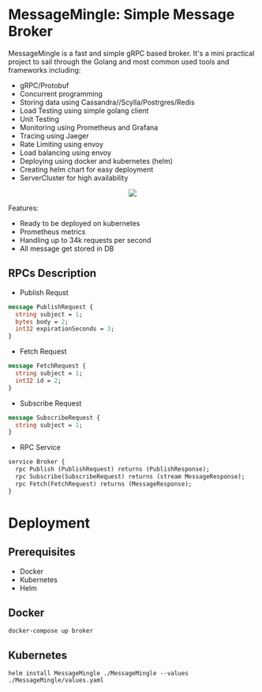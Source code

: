 # MessageMingle: Simple Message Broker 

MessageMingle is a fast and simple gRPC based broker. It's a mini practical project to sail through the Golang and most common used tools and frameworks including:

- gRPC/Protobuf
- Concurrent programming
- Storing data using Cassandra//Scylla/Postrgres/Redis
- Load Testing using simple golang client
- Unit Testing
- Monitoring using Prometheus and Grafana
- Tracing using Jaeger
- Rate Limiting using envoy
- Load balancing using envoy
- Deploying using docker and kubernetes (helm)
- Creating helm chart for easy deployment
- ServerCluster for high availability

<p align="center">
  <a href="https://skillicons.dev">
    <img src="https://skillicons.dev/icons?i=go,prometheus,grafana,postgres,cassandra,redis,kubernetes,docker" />
  </a>
</p>


Features:
- Ready to be deployed on kubernetes
- Prometheus metrics
- Handling up to 34k requests per second
- All message get stored in DB

## RPCs Description
- Publish Requst
```protobuf
message PublishRequest {
  string subject = 1;
  bytes body = 2;
  int32 expirationSeconds = 3;
}
```
- Fetch Request
```protobuf
message FetchRequest {
  string subject = 1;
  int32 id = 2;
}
```
- Subscribe Request
```protobuf
message SubscribeRequest {
  string subject = 1;
}
```
- RPC Service
```protobuf
service Broker {
  rpc Publish (PublishRequest) returns (PublishResponse);
  rpc Subscribe(SubscribeRequest) returns (stream MessageResponse);
  rpc Fetch(FetchRequest) returns (MessageResponse);
}
```

# Deployment
## Prerequisites
- Docker
- Kubernetes
- Helm

## Docker
```shell
docker-compose up broker
```

## Kubernetes
```shell
helm install MessageMingle ./MessageMingle --values ./MessageMingle/values.yaml
```
